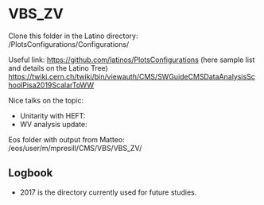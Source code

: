 # VBS_ZV

Clone this folder in the Latino directory: 
  /PlotsConfigurations/Configurations/

Useful link:
https://github.com/latinos/PlotsConfigurations (here sample list and details on the Latino Tree)
https://twiki.cern.ch/twiki/bin/viewauth/CMS/SWGuideCMSDataAnalysisSchoolPisa2019ScalarToWW

Nice talks on the topic:
- Unitarity with HEFT: 
- WV analysis update: 

Eos folder with output from Matteo: 
/eos/user/m/mpresill/CMS/VBS/VBS_ZV/


## Logbook 
- 2017 is the directory currently used for future studies.
